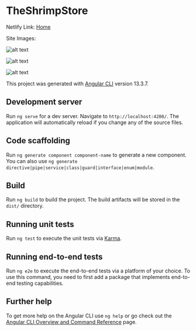# TheShrimpStore

Netlify Link: [Home](https://the-shrimp-store.netlify.app)

Site Images:

![alt text](https://i2.paste.pics/8e30455aabd13351a42a6be469060857.png)

![alt text](https://i2.paste.pics/12775fd629ba53fcbd5e2e1b8abbaa90.png)

![alt text](https://i2.paste.pics/39ad2f7970b6db90ddb128170f14b76c.png)

This project was generated with [Angular CLI](https://github.com/angular/angular-cli) version 13.3.7.

## Development server

Run `ng serve` for a dev server. Navigate to `http://localhost:4200/`. The application will automatically reload if you change any of the source files.

## Code scaffolding

Run `ng generate component component-name` to generate a new component. You can also use `ng generate directive|pipe|service|class|guard|interface|enum|module`.

## Build

Run `ng build` to build the project. The build artifacts will be stored in the `dist/` directory.

## Running unit tests

Run `ng test` to execute the unit tests via [Karma](https://karma-runner.github.io).

## Running end-to-end tests

Run `ng e2e` to execute the end-to-end tests via a platform of your choice. To use this command, you need to first add a package that implements end-to-end testing capabilities.

## Further help

To get more help on the Angular CLI use `ng help` or go check out the [Angular CLI Overview and Command Reference](https://angular.io/cli) page.
